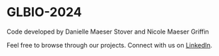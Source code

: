 # GLBIO-2024

Code developed by Danielle Maeser Stover and Nicole Maeser Griffin

Feel free to browse through our projects. Connect with us on [LinkedIn](https://www.linkedin.com/in/danielle-stover-ph-d-2388aa1b5/).

